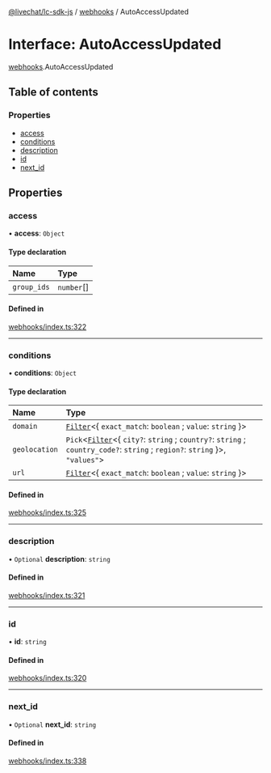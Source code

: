[@livechat/lc-sdk-js](../README.md) / [webhooks](../modules/webhooks.md) / AutoAccessUpdated

# Interface: AutoAccessUpdated

[webhooks](../modules/webhooks.md).AutoAccessUpdated

## Table of contents

### Properties

- [access](webhooks.AutoAccessUpdated.md#access)
- [conditions](webhooks.AutoAccessUpdated.md#conditions)
- [description](webhooks.AutoAccessUpdated.md#description)
- [id](webhooks.AutoAccessUpdated.md#id)
- [next\_id](webhooks.AutoAccessUpdated.md#next_id)

## Properties

### access

• **access**: `Object`

#### Type declaration

| Name | Type |
| :------ | :------ |
| `group_ids` | `number`[] |

#### Defined in

[webhooks/index.ts:322](https://github.com/livechat/lc-sdk-js/blob/a921f8a/src/webhooks/index.ts#L322)

___

### conditions

• **conditions**: `Object`

#### Type declaration

| Name | Type |
| :------ | :------ |
| `domain` | [`Filter`](webhooks_structures_structures.Filter.md)<{ `exact_match`: `boolean` ; `value`: `string`  }\> |
| `geolocation` | `Pick`<[`Filter`](webhooks_structures_structures.Filter.md)<{ `city?`: `string` ; `country?`: `string` ; `country_code?`: `string` ; `region?`: `string`  }\>, ``"values"``\> |
| `url` | [`Filter`](webhooks_structures_structures.Filter.md)<{ `exact_match`: `boolean` ; `value`: `string`  }\> |

#### Defined in

[webhooks/index.ts:325](https://github.com/livechat/lc-sdk-js/blob/a921f8a/src/webhooks/index.ts#L325)

___

### description

• `Optional` **description**: `string`

#### Defined in

[webhooks/index.ts:321](https://github.com/livechat/lc-sdk-js/blob/a921f8a/src/webhooks/index.ts#L321)

___

### id

• **id**: `string`

#### Defined in

[webhooks/index.ts:320](https://github.com/livechat/lc-sdk-js/blob/a921f8a/src/webhooks/index.ts#L320)

___

### next\_id

• `Optional` **next\_id**: `string`

#### Defined in

[webhooks/index.ts:338](https://github.com/livechat/lc-sdk-js/blob/a921f8a/src/webhooks/index.ts#L338)
